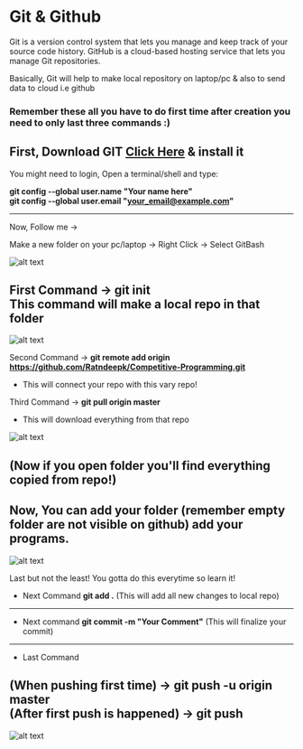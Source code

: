 # Git & Github 

Git is a version control system that lets you manage and keep track of your source code history. 
GitHub is a cloud-based hosting service that lets you manage Git repositories.

Basically, Git will help to make local repository on laptop/pc & also to send data to cloud i.e github 

### Remember these all you have to do first time after creation you need to only last three commands :)
First, Download GIT [Click Here](https://git-scm.com/downloads)  & install it
-----------------------------------------------------------------------------

You might need to login,
Open a terminal/shell and type:

**git config --global user.name "Your name here"**  
**git config --global user.email "your_email@example.com"**  

------------------------------------------------------------
Now, Follow me -> 

Make a new folder on your pc/laptop -> Right Click -> Select GitBash

![alt text](https://github.com/Ratndeepk/Competitive-Programming/blob/master/1-Github-Git-help/0.png?raw=true)


First Command -> **git init**  
This command will make a local repo in that folder  
---------------------------------------------------
![alt text](https://github.com/Ratndeepk/Competitive-Programming/blob/master/1-Github-Git-help/1.png?raw=true)

Second Command -> **git remote add origin https://github.com/Ratndeepk/Competitive-Programming.git** 
* This will connect your repo with this vary repo! 

Third Command -> **git pull origin master** 
* This will download everything from that repo

![alt text](https://github.com/Ratndeepk/Competitive-Programming/blob/master/1-Github-Git-help/2.png?raw=true)

(Now if you open folder you'll find everything copied from repo!) 
------------------------------------------------------------------
Now, You can add your folder (remember empty folder are not visible on github) add your programs. 
-------------------------------------------------------------------------------------------------
![alt text](https://github.com/Ratndeepk/Competitive-Programming/blob/master/1-Github-Git-help/4.png?raw=true)

Last but not the least!
You gotta do this everytime so learn it! 
* Next Command **git add .**   (This will add all new changes to local repo) 
----------------------------------------------------------------------------
* Next command **git commit -m "Your Comment"** (This will finalize your commit)
--------------------------------------------------------------------------------
* Last Command 

(When pushing first time) -> **git push -u origin master**      
(After first push is happened) -> **git push**  
--------------------------------------------------------------------------------
![alt text](https://github.com/Ratndeepk/Competitive-Programming/blob/master/1-Github-Git-help/5.png?raw=true)